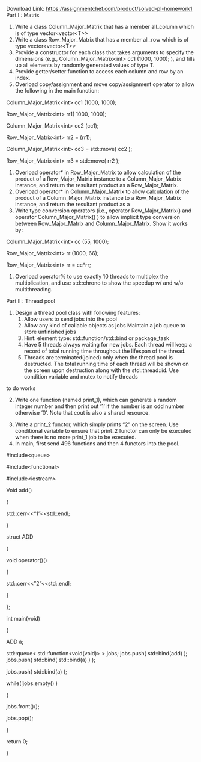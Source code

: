 Download Link: https://assignmentchef.com/product/solved-pl-homework1
<br>
Part I : Matrix

<ol>

 <li>Write a class Column_Major_Matrix that has a member all_column which is of type vector&lt;vector&lt;T&gt;&gt;</li>

 <li>Write a class Row_Major_Matrix that has a member all_row which is of type vector&lt;vector&lt;T&gt;&gt;</li>

 <li>Provide a constructor for each class that takes arguments to specify the dimensions (e.g., Column_Major_Matrix&lt;int&gt; cc1 (1000, 1000); ), and fills up all elements by randomly generated values of type T.</li>

 <li>Provide getter/setter function to access each column and row by an index.</li>

 <li>Overload copy/assignment and move copy/assignment operator to allow the following in the main function:</li>

</ol>

Column_Major_Matrix&lt;int&gt; cc1 (1000, 1000);

Row_Major_Matrix&lt;int&gt; rr1( 1000, 1000);

Column_Major_Matrix&lt;int&gt; cc2 (cc1);

Row_Major_Matrix&lt;int&gt; rr2 = (rr1);

Column_Major_Matrix&lt;int&gt; cc3 = std::move( cc2 );

Row_Major_Matrix&lt;int&gt; rr3 = std::move( rr2 );

<ol>

 <li>Overload operator* in Row_Major_Matrix to allow calculation of the product of a Row_Major_Matrix instance to a Column_Major_Matrix instance, and return the resultant product as a Row_Major_Matrix.</li>

 <li>Overload operator* in Column_Major_Matrix to allow calculation of the product of a Column_Major_Matrix instance to a Row_Major_Matrix instance, and return the resultant product as a</li>

 <li>Write type conversion operators (i.e., operator Row_Major_Matrix() and operator Column_Major_Matrix() ) to allow implicit type conversion between Row_Major_Matrix and Column_Major_Matrix. Show it works by:</li>

</ol>

Column_Major_Matrix&lt;int&gt; cc (55, 1000);

Row_Major_Matrix&lt;int&gt; rr (1000, 66);

Row_Major_Matrix&lt;int&gt; rr = cc*rr;

<ol>

 <li>Overload operator% to use exactly 10 threads to multiplex the multiplication, and use std::chrono to show the speedup w/ and w/o multithreading.</li>

</ol>

Part II : Thread pool

<ol>

 <li>Design a thread pool class with following features:

  <ol>

   <li>Allow users to send jobs into the pool</li>

   <li>Allow any kind of callable objects as jobs               Maintain a job queue to store unfinished jobs</li>

   <li>                      Hint: element type: std::function/std::bind or package_task</li>

   <li>Have 5 threads always waiting for new jobs. Each thread will keep a record of total running time throughout the lifespan of the thread.</li>

   <li>Threads are terminated(joined) only when the thread pool is destructed. The total running time of each thread will be shown on the screen upon destruction along with the std::thread::id.               Use condition variable and mutex to notify threads</li>

  </ol></li>

</ol>

to do works




<ol start="2">

 <li>Write one function (named print_1), which can generate a random integer number and then print out ‘1’ if the number is an odd number otherwise ‘0’. Note that cout is also a shared resource.</li>

</ol>




<ol start="3">

 <li>Write a print_2 functor, which simply prints “2” on the screen. Use conditional variable to ensure that print_2 functor can only be executed when there is no more print_1 job to be executed.</li>

 <li>In main, first send 496 functions and then 4 functors into the pool.</li>

</ol>

#include&lt;queue&gt;

#include&lt;functional&gt;

#include&lt;iostream&gt;

Void add()

{

std::cerr&lt;&lt;“1”&lt;&lt;std::endl;

}




struct ADD

{

void operator()()

{

std::cerr&lt;&lt;”2”&lt;&lt;std::endl;

}

};




int main(void)

{

ADD a;

std::queue&lt; std::function&lt;void(void)&gt; &gt; jobs;             jobs.push( std::bind(add) );                 jobs.push( std::bind( std::bind(a) ) );

jobs.push( std::bind(a) );




while(!jobs.empty() )

{

jobs.front()();

jobs.pop();

}

return 0;

}


